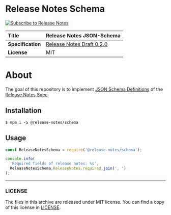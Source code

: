 # Release Notes Schema

[![Subscribe to Release Notes](https://release-notes.com/badges/v1.svg)](https://release-notes.com/@release-notes/release-notes-schema)

**Title**   | Release Notes JSON-Schema
:-----------|:-------------------------
**Specification** | [Release Notes Draft 0.2.0](https://github.com/release-notes/release-notes-spec/blob/0.2.0/README.md)
**License** | MIT

# About

The goal of this repository is to implement [JSON Schema Definitions](https://trac.tools.ietf.org/html/draft-wright-json-schema-validation-01)
of the [Release Notes Spec](https://github.com/release-notes/release-notes-spec).

## Installation

`$ npm i -S @release-notes/schema`

## Usage

```js
const ReleaseNotesSchema = require('@release-notes/schema');

console.info(
  'Required fields of release notes: %s',
  ReleaseNotesSchema.ReleaseNotes.required.join(', ')
);
```

---

### LICENSE

The files in this archive are released under MIT license.
You can find a copy of this license in [LICENSE](LICENSE).

